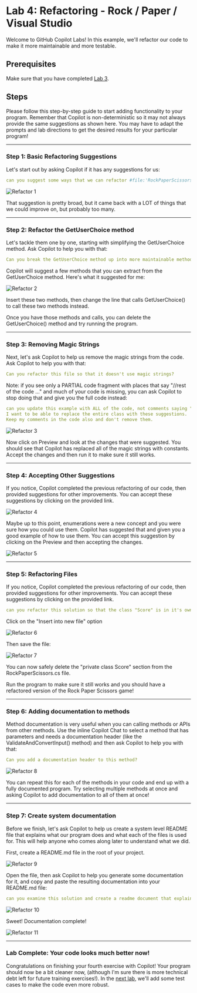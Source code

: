 # Lab 4: Refactoring - Rock / Paper / Visual Studio

Welcome to GitHub Copilot Labs! In this example, we'll refactor our code to make it more maintainable and more testable.

## Prerequisites

Make sure that you have completed [Lab 3](../RPS-Lab-3/README.md).

## Steps

Please follow this step-by-step guide to start adding functionality to your program. Remember that Copilot is non-deterministic so it may not always provide the same suggestions as shown here. You may have to adapt the prompts and lab directions to get the desired results for your particular program!

---

### Step 1: Basic Refactoring Suggestions

Let's start out by asking Copilot if it has any suggestions for us:

``` yaml
can you suggest some ways that we can refactor #file:'RockPaperScissors.cs'  to make it more maintainable?
```

![Refactor 1](images/RPS_400.png)

That suggestion is pretty broad, but it came back with a LOT of things that we could improve on, but probably too many.

---

### Step 2: Refactor the GetUserChoice method

Let's tackle them one by one, starting with simplifying the GetUserChoice method.  Ask Copilot to help you with that:

``` yaml
Can you break the GetUserChoice method up into more maintainable methods?
```

Copilot will suggest a few methods that you can extract from the GetUserChoice method.  Here's what it suggested for me:

![Refactor 2](images/RPS_405.png)

Insert these two methods, then change the line that calls GetUserChoice() to call these two methods instead.

Once you have those methods and calls, you can delete the GetUserChoice() method and try running the program.

---

### Step 3: Removing Magic Strings

Next, let's ask Copilot to help us remove the magic strings from the code.  Ask Copilot to help you with that:

``` yaml
Can you refactor this file so that it doesn't use magic strings?
```

Note: if you see only a PARTIAL code fragment with places that say "//rest of the code ..." and much of your code is missing, you can ask Copilot to stop doing that and give you the full code instead:

``` yaml
can you update this example with ALL of the code, not comments saying "// rest of the code"?  
I want to be able to replace the entire class with these suggestions.
Keep my comments in the code also and don't remove them.
```

![Refactor 3](images/RPS_410.png)

Now click on Preview and look at the changes that were suggested.  You should see that Copilot has replaced all of the magic strings with constants.  Accept the changes and then run it to make sure it still works.

---

### Step 4: Accepting Other Suggestions

If you notice, Copilot completed the previous refactoring of our code, then provided suggestions for other improvements.  You can accept these suggestions by clicking on the provided link.

![Refactor 4](images/RPS_420.png)

Maybe up to this point, enumerations were a new concept and you were sure how you could use them. Copilot has suggested that and given you a good example of how to use them.  You can accept this suggestion by clicking on the Preview and then accepting the changes.

![Refactor 5](images/RPS_430.png)

---

### Step 5: Refactoring Files

If you notice, Copilot completed the previous refactoring of our code, then provided suggestions for other improvements.  You can accept these suggestions by clicking on the provided link.

``` yaml
can you refactor this solution so that the class "Score" is in it's own separate file?
```

Click on the "Insert into new file" option

![Refactor 6](images/RPS_440.png)

Then save the file:

![Refactor 7](images/RPS_450.png)

You can now safely delete the "private class Score" section from the RockPaperScissors.cs file.

Run the program to make sure it still works and you should have a refactored version of the Rock Paper Scissors game!

---

### Step 6: Adding documentation to methods

Method documentation is very useful when you can calling methods or APIs from other methods.  Use the inline Copilot Chat to select a method that has parameters and needs a documentation header (like the ValidateAndConvertInput() method) and then ask Copilot to help you with that:

``` yaml
Can you add a documentation header to this method?
```

![Refactor 8](images/RPS_460.png)

You can repeat this for each of the methods in your code and end up with a fully documented program.  Try selecting multiple methods at once and asking Copilot to add documentation to all of them at once!

---

### Step 7: Create system documentation

Before we finish, let's ask Copilot to help us create a system level README file that explains what our program does and what each of the files is used for.  This will help anyone who comes along later to understand what we did.

First, create a README.md file in the root of your project.  

![Refactor 9](images/RPS_480.png)

Open the file, then ask Copilot to help you generate some documentation for it, and copy and paste the resulting documentation into your README.md file:

``` yaml
can you examine this solution and create a readme document that explains what this program does, and what each of the files is used for?
```

![Refactor 10](images/RPS_490.png)

Sweet! Documentation complete!

![Refactor 11](images/RPS_495.png)

---

### Lab Complete: Your code looks much better now!

Congratulations on finishing your fourth exercise with Copilot!  Your program should now be a bit cleaner now, (although I'm sure there is more technical debt left for future training exercises!). In the [next lab](../RPS-Lab-5/README.md), we'll add some test cases to make the code even more robust.
